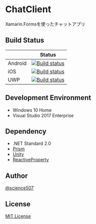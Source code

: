 # ChatClient

Xamarin.Formsを使ったチャットアプリ

## Build Status

|          | Status |
| -------- | ------ |
| Android | [![Build status](https://build.appcenter.ms/v0.1/apps/66a9e615-3c10-4c4e-88ee-592d8e6ee87d/branches/master/badge)](https://appcenter.ms) |
| iOS | [![Build status](https://build.appcenter.ms/v0.1/apps/1fa5df05-8dcd-40d5-914e-f967251ef50e/branches/master/badge)](https://appcenter.ms) |
| UWP | [![Build status](https://build.appcenter.ms/v0.1/apps/e97e37f2-ecee-4682-b395-a7a76030b4f0/branches/master/badge)](https://appcenter.ms) |

## Development Environment

* Windows 10 Home
* Visual Studio 2017 Enterprise

## Dependency

* .NET Standard 2.0
* [Prism](https://github.com/PrismLibrary/Prism)
* [Unity](https://github.com/unitycontainer/unity)
* [ReactiveProperty](https://github.com/runceel/ReactiveProperty)

## Author

[@science507](https://twitter.com/science507)

## License

[MIT License](LICENSE)